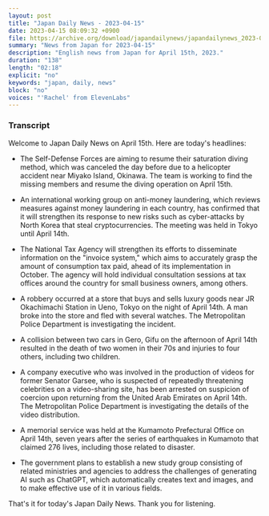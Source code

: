```yaml
---
layout: post
title: "Japan Daily News - 2023-04-15"
date: 2023-04-15 08:09:32 +0900
file: https://archive.org/download/japandailynews/japandailynews_2023-04-15.mp3
summary: "News from Japan for 2023-04-15"
description: "English news from Japan for April 15th, 2023."
duration: "138"
length: "02:18"
explicit: "no"
keywords: "japan, daily, news"
block: "no"
voices: "'Rachel' from ElevenLabs"
---
```


### Transcript

Welcome to Japan Daily News on April 15th. Here are today's headlines:

- The Self-Defense Forces are aiming to resume their saturation diving method, which was canceled the day before due to a helicopter accident near Miyako Island, Okinawa. The team is working to find the missing members and resume the diving operation on April 15th.

- An international working group on anti-money laundering, which reviews measures against money laundering in each country, has confirmed that it will strengthen its response to new risks such as cyber-attacks by North Korea that steal cryptocurrencies. The meeting was held in Tokyo until April 14th.

- The National Tax Agency will strengthen its efforts to disseminate information on the "invoice system," which aims to accurately grasp the amount of consumption tax paid, ahead of its implementation in October. The agency will hold individual consultation sessions at tax offices around the country for small business owners, among others.

- A robbery occurred at a store that buys and sells luxury goods near JR Okachimachi Station in Ueno, Tokyo on the night of April 14th. A man broke into the store and fled with several watches. The Metropolitan Police Department is investigating the incident.

- A collision between two cars in Gero, Gifu on the afternoon of April 14th resulted in the death of two women in their 70s and injuries to four others, including two children.

- A company executive who was involved in the production of videos for former Senator Garsee, who is suspected of repeatedly threatening celebrities on a video-sharing site, has been arrested on suspicion of coercion upon returning from the United Arab Emirates on April 14th. The Metropolitan Police Department is investigating the details of the video distribution.

- A memorial service was held at the Kumamoto Prefectural Office on April 14th, seven years after the series of earthquakes in Kumamoto that claimed 276 lives, including those related to disaster.

- The government plans to establish a new study group consisting of related ministries and agencies to address the challenges of generating AI such as ChatGPT, which automatically creates text and images, and to make effective use of it in various fields.

That's it for today's Japan Daily News. Thank you for listening.

